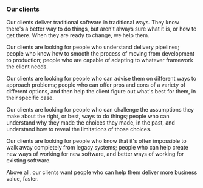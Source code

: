 ### Our clients
Our clients deliver traditional software in traditional ways. They know there's a better way to do things, but aren't always sure what it is, or how to get there. When they are ready to change, we help them.

Our clients are looking for people who understand delivery pipelines; people who know how to smooth the process of moving from development to production; people who are capable of adapting to whatever framework the client needs.

Our clients are looking for people who can advise them on different ways to approach problems; people who can offer pros and cons of a variety of different options, and then help the client figure out what's best for them, in their specific case.

Our clients are looking for people who can challenge the assumptions they make about the right, or best, ways to do things; people who can understand why they made the choices they made, in the past, and understand how to reveal the limitations of those choices.

Our clients are looking for people who know that it's often impossible to walk away completely from legacy systems; people who can help create new ways of working for new software, and better ways of working for existing software.

Above all, our clients want people who can help them deliver more business value, faster.
